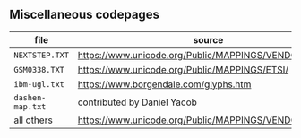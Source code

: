 Miscellaneous codepages
-----------------------

| file            | source
|-----------------|-------------------------------------------------------
| `NEXTSTEP.TXT`  | https://www.unicode.org/Public/MAPPINGS/VENDORS/NEXT/
| `GSM0338.TXT`   | https://www.unicode.org/Public/MAPPINGS/ETSI/
| `ibm-ugl.txt`   | https://www.borgendale.com/glyphs.htm
| `dashen-map.txt`| contributed by Daniel Yacob
| all others      | https://www.unicode.org/Public/MAPPINGS/VENDORS/MISC/

